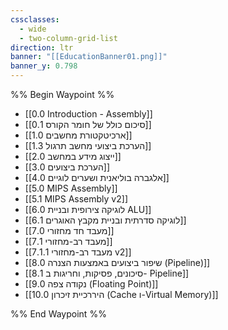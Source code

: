 ```yaml
---
cssclasses:
  - wide
  - two-column-grid-list
direction: ltr
banner: "[[EducationBanner01.png]]"
banner_y: 0.798
---
```


%% Begin Waypoint %%
- [[0.0 Introduction - Assembly]]
- [[0.1 סיכום כולל של חומר הקורס]]
- [[1.0 ארכיטקטורת מחשבים]]
- [[1.3 הערכת ביצועי מחשב תרגול]]
- [[2.0 ייצוג מידע במחשב]]
- [[3.0 הערכת ביצועים]]
- [[4.0 אלגברה בוליאנית ושערים לוגיים]]
- [[5.0 MIPS Assembly]]
- [[5.1 MIPS Assembly v2]]
- [[6.0 לוגיקה צירופית ובניית ALU]]
- [[6.1 לוגיקה סדרתית ובניית מקבץ האוגרים]]
- [[7.0 מעבד חד מחזורי]]
- [[7.1 מעבד רב-מחזורי]]
- [[7.1.1 מעבד רב-מחזורי v2]]
- [[8.0 שיפור ביצועים באמצעות הצנרה (Pipeline)]]
- [[8.1 סיכונים, פסיקות, וחריגות ב- Pipeline]]
- [[9.0 נקודה צפה (Floating Point)]]
- [[10.0 היררכיית זיכרון (Cache ו-Virtual Memory)]]

%% End Waypoint %%